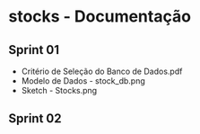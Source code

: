 stocks - Documentação
=================

Sprint 01
---------

 * Critério de Seleção do Banco de Dados.pdf
 * Modelo de Dados - stock_db.png
 * Sketch - Stocks.png

Sprint 02
---------
